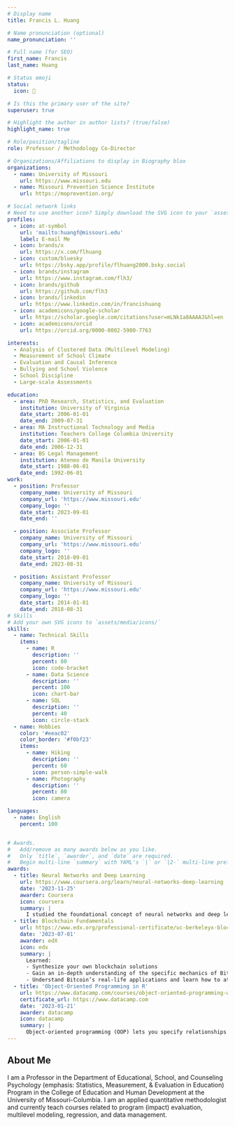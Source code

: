 ```yaml
---
# Display name
title: Francis L. Huang

# Name pronunciation (optional)
name_pronunciation: ''

# Full name (for SEO)
first_name: Francis
last_name: Huang

# Status emoji
status:
  icon: 🐝

# Is this the primary user of the site?
superuser: true

# Highlight the author in author lists? (true/false)
highlight_name: true

# Role/position/tagline
role: Professor / Methodology Co-Director

# Organizations/Affiliations to display in Biography blox
organizations:
  - name: University of Missouri
    url: https://www.missouri.edu
  - name: Missouri Prevention Science Institute
    url: https://moprevention.org/

# Social network links
# Need to use another icon? Simply download the SVG icon to your `assets/media/icons/` folder.
profiles:
  - icon: at-symbol
    url: 'mailto:huangf@missouri.edu'
    label: E-mail Me
  - icon: brands/x
    url: https://x.com/flhuang
  - icon: custom/bluesky
    url: https://bsky.app/profile/flhuang2000.bsky.social
  - icon: brands/instagram
    url: https://www.instagram.com/flh3/
  - icon: brands/github
    url: https://github.com/flh3
  - icon: brands/linkedin
    url: https://www.linkedin.com/in/francishuang
  - icon: academicons/google-scholar
    url: https://scholar.google.com/citations?user=mLNk1a8AAAAJ&hl=en
  - icon: academicons/orcid
    url: https://orcid.org/0000-0002-5900-7763

interests:
  - Analysis of Clustered Data (Multilevel Modeling)
  - Measurement of School Climate
  - Evaluation and Causal Inference
  - Bullying and School Violence
  - School Discipline
  - Large-scale Assessments

education:
  - area: PhD Research, Statistics, and Evaluation
    institution: University of Virginia
    date_start: 2006-01-01
    date_end: 2009-07-31
  - area: MA Instructional Technology and Media
    institution: Teachers College Columbia University
    date_start: 2006-01-01
    date_end: 2006-12-31
  - area: BS Legal Management
    institution: Ateneo de Manila University
    date_start: 1988-06-01
    date_end: 1992-06-01
work:
  - position: Professor
    company_name: University of Missouri
    company_url: 'https://www.missouri.edu'
    company_logo: ''
    date_start: 2023-09-01
    date_end: ''

  - position: Associate Professor
    company_name: University of Missouri
    company_url: 'https://www.missouri.edu'
    company_logo: ''
    date_start: 2018-09-01
    date_end: 2023-08-31

  - position: Assistant Professor
    company_name: University of Missouri
    company_url: 'https://www.missouri.edu'
    company_logo: ''
    date_start: 2014-01-01
    date_end: 2018-08-31
# Skills
# Add your own SVG icons to `assets/media/icons/`
skills:
  - name: Technical Skills
    items:
      - name: R
        description: ''
        percent: 80
        icon: code-bracket
      - name: Data Science
        description: ''
        percent: 100
        icon: chart-bar
      - name: SQL
        description: ''
        percent: 40
        icon: circle-stack
  - name: Hobbies
    color: '#eeac02'
    color_border: '#f0bf23'
    items:
      - name: Hiking
        description: ''
        percent: 60
        icon: person-simple-walk
      - name: Photography
        description: ''
        percent: 80
        icon: camera

languages:
  - name: English
    percent: 100


# Awards.
#   Add/remove as many awards below as you like.
#   Only `title`, `awarder`, and `date` are required.
#   Begin multi-line `summary` with YAML's `|` or `|2-` multi-line prefix and indent 2 spaces below.
awards:
  - title: Neural Networks and Deep Learning
    url: https://www.coursera.org/learn/neural-networks-deep-learning
    date: '2023-11-25'
    awarder: Coursera
    icon: coursera
    summary: |
      I studied the foundational concept of neural networks and deep learning. By the end, I was familiar with the significant technological trends driving the rise of deep learning; build, train, and apply fully connected deep neural networks; implement efficient (vectorized) neural networks; identify key parameters in a neural network’s architecture; and apply deep learning to your own applications.
  - title: Blockchain Fundamentals
    url: https://www.edx.org/professional-certificate/uc-berkeleyx-blockchain-fundamentals
    date: '2023-07-01'
    awarder: edX
    icon: edx
    summary: |
      Learned:
      - Synthesize your own blockchain solutions
      - Gain an in-depth understanding of the specific mechanics of Bitcoin
      - Understand Bitcoin’s real-life applications and learn how to attack and destroy Bitcoin, Ethereum, smart contracts and Dapps, and alternatives to Bitcoin’s Proof-of-Work consensus algorithm
  - title: 'Object-Oriented Programming in R'
    url: https://www.datacamp.com/courses/object-oriented-programming-with-s3-and-r6-in-r
    certificate_url: https://www.datacamp.com
    date: '2023-01-21'
    awarder: datacamp
    icon: datacamp
    summary: |
      Object-oriented programming (OOP) lets you specify relationships between functions and the objects that they can act on, helping you manage complexity in your code. This is an intermediate level course, providing an introduction to OOP, using the S3 and R6 systems. S3 is a great day-to-day R programming tool that simplifies some of the functions that you write. R6 is especially useful for industry-specific analyses, working with web APIs, and building GUIs.
---
```


## About Me

I am a Professor in the Department of Educational, School, and Counseling Psychology (emphasis: Statistics, Measurement, & Evaluation in Education) Program in the College of Education and Human Development at the University of Missouri-Columbia. I am an applied quantitative methodologist and currently teach courses related to program (impact) evaluation, multilevel modeling, regression, and data management.

